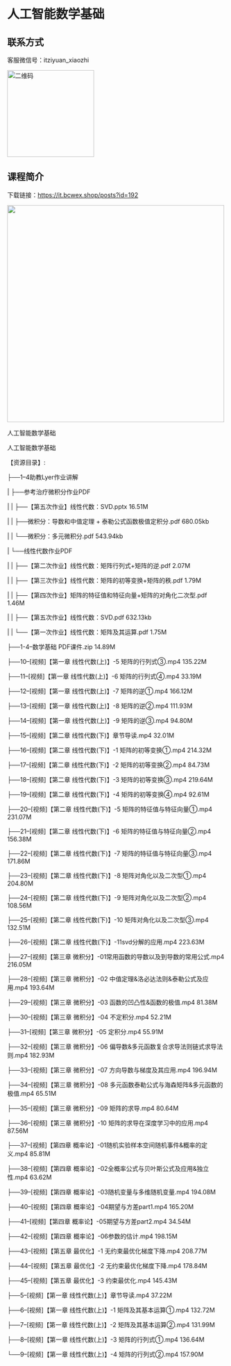 # 人工智能数学基础

## 联系方式

客服微信号：itziyuan_xiaozhi

<img src="https://ziyuanyun.oss-cn-guangzhou.aliyuncs.com/common/20240614073449/666b82192834a.jpg" width="200" height="200" alt="二维码">

## 课程简介

下载链接：https://it.bcwex.shop/posts?id=192

<img src="https://ziyuanyun.oss-cn-guangzhou.aliyuncs.com/yun/20240515151655/66446167798ca.jpg" width="500" alt="">

  人工智能数学基础

 人工智能数学基础



 【资源目录】:

 ├──1–4助教Lyer作业讲解

 | ├──参考治疗微积分作业PDF

 | | ├──【第五次作业】线性代数：SVD.pptx 16.51M

 | | ├──微积分：导数和中值定理 + 泰勒公式函数极值定积分.pdf 680.05kb

 | | └──微积分：多元微积分.pdf 543.94kb

 | └──线性代数作业PDF

 | | ├──【第二次作业】线性代数：矩阵行列式+矩阵的逆.pdf 2.07M

 | | ├──【第三次作业】线性代数：矩阵的初等变换+矩阵的秩.pdf 1.79M

 | | ├──【第四次作业】矩阵的特征值和特征向量+矩阵的对角化二次型.pdf 1.46M

 | | ├──【第五次作业】线性代数：SVD.pdf 632.13kb

 | | └──【第一次作业】线性代数：矩阵及其运算.pdf 1.75M

 ├──1-4–数学基础 PDF课件.zip 14.89M

 ├──10–[视频]【第一章 线性代数(上)】-5 矩阵的行列式③.mp4 135.22M

 ├──11–[视频]【第一章 线性代数(上)】-6 矩阵的行列式④.mp4 33.19M

 ├──12–[视频]【第一章 线性代数(上)】-7 矩阵的逆①.mp4 166.12M

 ├──13–[视频]【第一章 线性代数(上)】-8 矩阵的逆②.mp4 111.93M

 ├──14–[视频]【第一章 线性代数(上)】-9 矩阵的逆③.mp4 94.80M

 ├──15–[视频]【第二章 线性代数(下)】章节导读.mp4 32.01M

 ├──16–[视频]【第二章 线性代数(下)】-1 矩阵的初等变换①.mp4 214.32M

 ├──17–[视频]【第二章 线性代数(下)】-2 矩阵的初等变换②.mp4 84.73M

 ├──18–[视频]【第二章 线性代数(下)】-3 矩阵的初等变换③.mp4 219.64M

 ├──19–[视频]【第二章 线性代数(下)】-4 矩阵的初等变换④.mp4 92.61M

 ├──20–[视频]【第二章 线性代数(下)】-5 矩阵的特征值与特征向量①.mp4 231.07M

 ├──21–[视频]【第二章 线性代数(下)】-6 矩阵的特征值与特征向量②.mp4 156.38M

 ├──22–[视频]【第二章 线性代数(下)】-7 矩阵的特征值与特征向量③.mp4 171.86M

 ├──23–[视频]【第二章 线性代数(下)】-8 矩阵对角化以及二次型①.mp4 204.80M

 ├──24–[视频]【第二章 线性代数(下)】-9 矩阵对角化以及二次型②.mp4 108.56M

 ├──25–[视频]【第二章 线性代数(下)】-10 矩阵对角化以及二次型③.mp4 132.51M

 ├──26–[视频]【第二章 线性代数(下)】-11svd分解的应用.mp4 223.63M

 ├──27–[视频]【第三章 微积分】-01常用函数的导数以及到导数的常用公式.mp4 216.05M

 ├──28–[视频]【第三章 微积分】-02 中值定理&amp;洛必达法则&amp;泰勒公式及应用.mp4 193.64M

 ├──29–[视频]【第三章 微积分】-03 函数的凹凸性&amp;函数的极值.mp4 81.38M

 ├──30–[视频]【第三章 微积分】-04 不定积分.mp4 52.21M

 ├──31–[视频]【第三章 微积分】-05 定积分.mp4 55.91M

 ├──32–[视频]【第三章 微积分】-06 偏导数&amp;多元函数复合求导法则链式求导法则.mp4 182.93M

 ├──33–[视频]【第三章 微积分】-07 方向导数与梯度及其应用.mp4 196.94M

 ├──34–[视频]【第三章 微积分】-08 多元函数泰勒公式与海森矩阵&amp;多元函数的极值.mp4 65.51M

 ├──35–[视频]【第三章 微积分】-09 矩阵的求导.mp4 80.64M

 ├──36–[视频]【第三章 微积分】-10 矩阵的求导在深度学习中的应用.mp4 87.56M

 ├──37–[视频]【第四章 概率论】-01随机实验样本空间随机事件&amp;概率的定义.mp4 85.81M

 ├──38–[视频]【第四章 概率论】-02全概率公式与贝叶斯公式及应用&amp;独立性.mp4 63.62M

 ├──39–[视频]【第四章 概率论】-03随机变量与多维随机变量.mp4 194.08M

 ├──40–[视频]【第四章 概率论】-04期望与方差part1.mp4 165.20M

 ├──41–[视频]【第四章 概率论】-05期望与方差part2.mp4 34.54M

 ├──42–[视频]【第四章 概率论】-06参数的估计.mp4 198.15M

 ├──43–[视频]【第五章 最优化】-1 无约束最优化梯度下降.mp4 208.77M

 ├──44–[视频]【第五章 最优化】-2 无约束最优化梯度下降.mp4 178.84M

 ├──45–[视频]【第五章 最优化】-3 约束最优化.mp4 145.43M

 ├──5–[视频]【第一章 线性代数(上)】章节导读.mp4 37.22M

 ├──6–[视频]【第一章 线性代数(上)】-1 矩阵及其基本运算①.mp4 132.72M

 ├──7–[视频]【第一章 线性代数(上)】-2 矩阵及其基本运算②.mp4 131.99M

 ├──8–[视频]【第一章 线性代数(上)】-3 矩阵的行列式①.mp4 136.64M

 └──9–[视频]【第一章 线性代数(上)】-4 矩阵的行列式②.mp4 157.90M

  